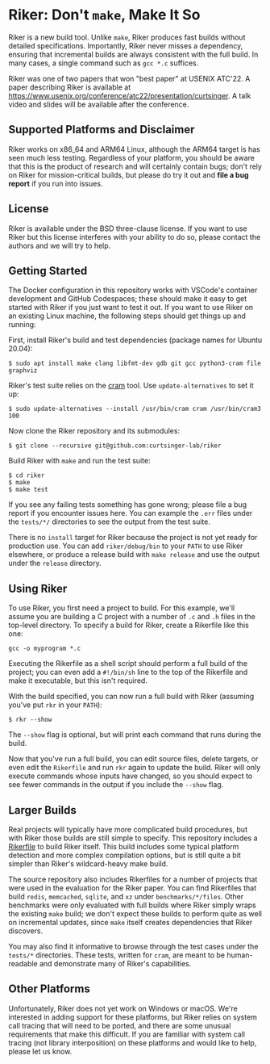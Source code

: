 # Riker: Don't `make`, Make It So

Riker is a new build tool.
Unlike `make`, Riker produces fast builds without detailed specifications.
Importantly, Riker never misses a dependency, ensuring that incremental builds are always consistent with the full build.
In many cases, a single command such as `gcc *.c` suffices.

Riker was one of two papers that won "best paper" at USENIX ATC'22.
A paper describing Riker is available at <https://www.usenix.org/conference/atc22/presentation/curtsinger>.
A talk video and slides will be available after the conference.

## Supported Platforms and Disclaimer

Riker works on x86_64 and ARM64 Linux, although the ARM64 target is has seen much less testing.
Regardless of your platform, you should be aware that this is the product of research and will certainly contain bugs;
don't rely on Riker for mission-critical builds, but please do try it out and **file a bug report** if you run into issues.

## License
Riker is available under the BSD three-clause license.
If you want to use Riker but this license interferes with your ability to do so, please contact the authors and we will try to help.

## Getting Started
The Docker configuration in this repository works with VSCode's container development and GitHub Codespaces;
these should make it easy to get started with Riker if you just want to test it out.
If you want to use Riker on an existing Linux machine, the following steps should get things up and running:

First, install Riker's build and test dependencies (package names for Ubuntu 20.04):
```
$ sudo apt install make clang libfmt-dev gdb git gcc python3-cram file graphviz
```

Riker's test suite relies on the [cram](https://bitheap.org/cram/) tool.
Use `update-alternatives` to set it up:

```
$ sudo update-alternatives --install /usr/bin/cram cram /usr/bin/cram3 100
```

Now clone the Riker repository and its submodules:
```
$ git clone --recursive git@github.com:curtsinger-lab/riker
```

Build Riker with `make` and run the test suite:
```
$ cd riker
$ make
$ make test
```

If you see any failing tests something has gone wrong;
please file a bug report if you encounter issues here.
You can example the `.err` files under the `tests/*/` directories to see the output from the test suite.

There is no `install` target for Riker because the project is not yet ready for production use.
You can add `riker/debug/bin` to your `PATH` to use Riker elsewhere, or produce a release build with `make release` and use the output under the `release` directory.

## Using Riker
To use Riker, you first need a project to build.
For this example, we'll assume you are building a C project with a number of `.c` and `.h` files in the top-level directory.
To specify a build for Riker, create a Rikerfile like this one:

```
gcc -o myprogram *.c
```

Executing the Rikerfile as a shell script should perform a full build of the project;
you can even add a `#!/bin/sh` line to the top of the Rikerfile and make it executable, but this isn't required.

With the build specified, you can now run a full build with Riker (assuming you've put `rkr` in your `PATH`):
```
$ rkr --show
```

The `--show` flag is optional, but will print each command that runs during the build.

Now that you've run a full build, you can edit source files, delete targets, or even edit the `Rikerfile` and run `rkr` again to update the build.
Riker will only execute commands whose inputs have changed, so you should expect to see fewer commands in the output if you include the `--show` flag.

## Larger Builds
Real projects will typically have more complicated build procedures, but with Riker those builds are still simple to specify.
This repository includes a [Rikerfile](Rikerfile) to build Riker itself.
This build includes some typical platform detection and more complex compilation options, but is still quite a bit simpler than Riker's wildcard-heavy make build.

The source repository also includes Rikerfiles for a number of projects that were used in the evaluation for the Riker paper.
You can find Rikerfiles that build `redis`, `memcached`, `sqlite`, and `xz` under `benchmarks/*/files`.
Other benchmarks were only evaluated with full builds where Riker simply wraps the existing `make` build;
we don't expect these builds to perform quite as well on incremental updates, since `make` itself creates dependencies that Riker discovers.

You may also find it informative to browse through the test cases under the `tests/*` directories.
These tests, written for `cram`, are meant to be human-readable and demonstrate many of Riker's capabilities.

## Other Platforms
Unfortunately, Riker does not yet work on Windows or macOS.
We're interested in adding support for these platforms, but Riker relies on system call tracing that will need to be ported, and there are some unusual requirements that make this difficult.
If you are familiar with system call tracing (not library interposition) on these platforms and would like to help, please let us know.
